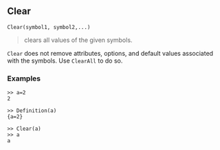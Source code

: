 ## Clear 

```
Clear(symbol1, symbol2,...)
```
> clears all values of the given symbols.

`Clear` does not remove attributes, options, and default values associated with the symbols. Use `ClearAll` to do so.
  
### Examples

``` 
>> a=2
2

>> Definition(a)
{a=2}
 
>> Clear(a)
>> a
a
```
